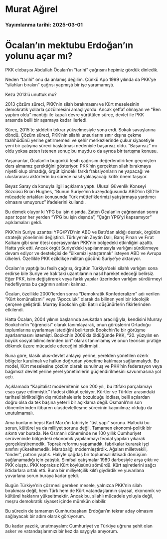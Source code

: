 # Murat Ağırel

### Yayımlanma tarihi: 2025-03-01

# Öcalan’ın mektubu Erdoğan’ın yolunu açar mı?

PKK elebaşısı Abdullah Öcalan’ın “tarihi” çağrısını hepimiz gördük dinledik.

Neden “tarihi” onu da anlamış değilim. Çünkü Apo 1999 yılında da PKK’ye “silahları bırakın” çağrısı yapmıştı bir işe yaramamıştı.

Keza 2013’ü unuttuk mu?

2013 çözüm süreci, PKK’nin silah bırakmasını ve Kürt meselesinin demokratik yollarla çözülmesini amaçlıyordu. Ancak şeffaf olmayan ve “Ben yaptım oldu” mantığı ile kapalı devre yürütülen süreç, devlet ile PKK arasında belli bir aşamaya kadar ilerledi.

Süreç, 2015’te şiddetin tekrar yükselmesiyle sona erdi. Sokak savaşlarına döndü. Çözüm süreci, PKK’nin silahlı unsurlarını sınır dışına çekme taahhüdünü yerine getirmemesi ve şehir merkezlerinde çukur siyasetiyle yeni bir çatışma süreci başlatması nedeniyle başarısız oldu. “Başarısız” mı oldu yoksa zaten istenen sonuç bu muydu o da ayrıca bir tartışma konusu.

Yaşananlar, Öcalan’ın bugünkü fesih çağrısını değerlendirirken geçmişten ders almamız gerektiğini gösteriyor. PKK’nin gerçekten silah bırakmaya niyetli olup olmadığı, örgüt içindeki farklı fraksiyonların ne yapacağı ve uluslararası aktörlerin bu sürece nasıl yaklaşacağı kritik önem taşıyor.

Beyaz Saray da konuyla ilgili açıklama yaptı. Ulusal Güvenlik Konseyi Sözcüsü Brian Hughes, “Bunun Suriye’nin kuzeydoğusunda ABD’nin IŞİD’le mücadele ortakları konusunda Türk müttefiklerimizi yatıştırmaya yardımcı olmasını umuyoruz” ifadelerini kullandı.

Bu demek oluyor ki YPG bu işin dışında. Zaten Öcalan’ın çağrısından sonra apar topar her yerden “YPG bu işin dışında”, “Çağrı YPG’yi kapsamıyor” açıklamaları geldi.

PKK’nin Suriye uzantısı YPG/PYD’nin ABD ve Batı’dan aldığı destek, örgütün stratejik yönelimini değiştirdi. Türkiye’nin Zeytin Dalı, Barış Pınarı ve Fırat Kalkanı gibi sınır ötesi operasyonları PKK’nin bölgedeki etkinliğini azalttı. Hatta yok etti. Ancak örgüt Suriye’deki yapılanmasıyla varlığını sürdürmeye devam ediyor ve destekçisi de “ülkemizi yatıştırmak” isteyen ABD ve Avrupa ülkeleri. Özellikle PKK ezildikçe militan gücünü Suriye’ye aktarıyor.

Öcalan’ın yaptığı bu fesih çağrısı, örgütün Türkiye’deki silahlı varlığını sona erdirse bile Suriye ve Irak’taki uzantılarının nasıl hareket edeceği belirsiz. Eğer PKK, isim değiştirerek veya farklı yapılar üzerinden varlığını sürdürmeyi hedefliyorsa bu çağrının anlamı kalmaz.

Öcalan, özellikle 2000’lerden sonra “Demokratik Konfederalizm” adı verilen “Kürt komünalizmi” veya “Apoculuk” olarak da bilinen yeni bir ideolojik çerçeve geliştirdi. Murray Bookchin gibi Batılı düşünürlerin fikirlerinden etkilendi.

Hatta Öcalan, 2004 yılının başlarında avukatları aracılığıyla, kendisini Murray Bookchin’in “öğrencisi” olarak tanımlayarak, onun görüşlerini Ortadoğu toplumlarına uyarlamayı istediğini belirterek Bookchin’le bir görüşme ayarlanmasını istemişti. Bookchin 2006’da öldüğünde PKK, “20. yüzyılın en büyük sosyal bilimcilerinden biri” olarak tanımlamış ve onun teorisini pratiğe dökmek üzere mücadele edeceğini bildirmişti.

Buna göre, klasik ulus-devlet anlayışı yerine, yerelden yönetilen özerk bölgeler kurulmalı ve halkın doğrudan yönetime katılması sağlanmalıydı. Bu model, Kürt meselesine çözüm olarak sunulmuş ve PKK’nin federasyon veya bağımsız devlet yerine yerel yönetimlerin güçlendirilmesini savunmasına yol açtı.

Açıklamada “Kapitalist modernitenin son 200 yılı, bu ittifakı parçalamayı esas gaye edinmiştir.” ifadesi dikkat çekiyor. Kürtler ve Türkler arasındaki tarihsel birlikteliğin dış müdahalelerle bozulduğu iddiası, belli açılardan doğru olsa da tek başına yeterli bir açıklama değil. Osmanlı’nın son dönemlerinden itibaren ulusdevletleşme sürecinin kaçınılmaz olduğu da unutulmamalı.

Ama bunların hepsi Karl Marx’ın tabiriyle “üst yapı” sorunu. Halbuki bu sorun, kültürel ya da milliyet sorunu değil. Tamamen ekonomi-politik bir sıkıntı var burada. Ne Osmanlı döneminde ne 100 yıllık Cumhuriyet serüveninde bölgedeki ekonomik yapılanmayı feodal yapıları yıkarak gerçekleştiremedik. Toprak reformu yapamadık, fabrikalar kurarak işçi sınıfını yükseltemedik. Marabalığı modernleştirdik. Ağaları milletvekili, “önder”, patron yaptık. Haliyle çağdaş bir toplumsal iktisadi dönüşüm sağlanamadığı için çatıştık. Sınıfsal çatışmalar 1980 darbesiyle arşa çıktı ve PKK oluştu. PKK topraksız Kürt köylüsünü sömürdü. Kürt aşiretlerini sağcı iktidarlara ortak etti. Buna bir milliyetçilik kılıfı giydirdik ve yuvarlana yuvarlana sorun buraya kadar geldi.

Bugün Türkiye’nin çözmesi gereken mesele, yalnızca PKK’nin silah bırakması değil, hem Türk hem de Kürt vatandaşlarının siyasal, ekonomik ve kültürel haklarını yükseltmektir. Ancak bu, silahlı mücadele yoluyla değil, meşru demokratik siyaset içinde mümkün olabilir.

Bu sürecin de tamamen Cumhurbaşkanı Erdoğan’ın tekrar aday olmasını sağlayacak bir adım olarak görüyorum.

Bu kadar yazdık, unutmayalım: Cumhuriyet ve Türkiye uğruna şehit olan asker ve vatandaşlarımızı bir kez da saygıyla anıyorum.

